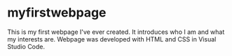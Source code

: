 # myfirstwebpage
This is my first webpage I've ever created. It introduces who I am and what my interests are. 
Webpage was developed with HTML and CSS in Visual Studio Code.
